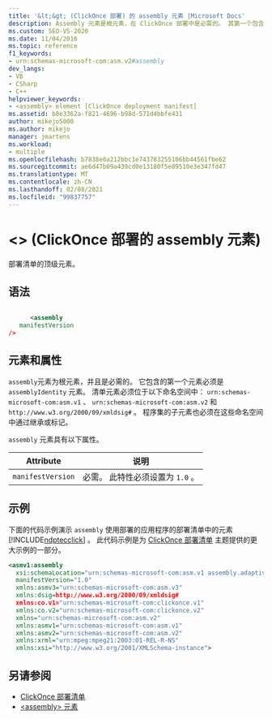 ```yaml
---
title: '&lt;&gt; (ClickOnce 部署) 的 assembly 元素 |Microsoft Docs'
description: Assembly 元素是根元素，在 ClickOnce 部署中是必需的。 其第一个包含的元素必须是 assemblyIdentity 元素。
ms.custom: SEO-VS-2020
ms.date: 11/04/2016
ms.topic: reference
f1_keywords:
- urn:schemas-microsoft-com:asm.v2#assembly
dev_langs:
- VB
- CSharp
- C++
helpviewer_keywords:
- <assembly> element [ClickOnce deployment manifest]
ms.assetid: b8e3362a-f821-4696-b98d-571d4bbfe431
author: mikejo5000
ms.author: mikejo
manager: jmartens
ms.workload:
- multiple
ms.openlocfilehash: b7838e0a212bbc1e743783255106bb44561fbe62
ms.sourcegitcommit: ae6d47b09a439cd0e13180f5e89510e3e347fd47
ms.translationtype: MT
ms.contentlocale: zh-CN
ms.lasthandoff: 02/08/2021
ms.locfileid: "99837757"
---
```

# <a name="ltassemblygt-element-clickonce-deployment"></a>&lt;&gt; (ClickOnce 部署的 assembly 元素) 
部署清单的顶级元素。

## <a name="syntax"></a>语法

```xml

      <assembly  
   manifestVersion
/>
```

## <a name="elements-and-attributes"></a>元素和属性
 `assembly`元素为根元素，并且是必需的。 它包含的第一个元素必须是 `assemblyIdentity` 元素。 清单元素必须位于以下命名空间中： `urn:schemas-microsoft-com:asm.v1` 、 `urn:schemas-microsoft-com:asm.v2` 和 `http://www.w3.org/2000/09/xmldsig#` 。 程序集的子元素也必须在这些命名空间中通过继承或标记。

 `assembly` 元素具有以下属性。

|Attribute|说明|
|---------------|-----------------|
|`manifestVersion`|必需。 此特性必须设置为 `1.0` 。|

## <a name="example"></a>示例
 下面的代码示例演示 `assembly` 使用部署的应用程序的部署清单中的元素 [!INCLUDE[ndptecclick](../deployment/includes/ndptecclick_md.md)] 。 此代码示例是为 [ClickOnce 部署清单](../deployment/clickonce-deployment-manifest.md) 主题提供的更大示例的一部分。

```xml
<asmv1:assembly
  xsi:schemaLocation="urn:schemas-microsoft-com:asm.v1 assembly.adaptive.xsd"
  manifestVersion="1.0"
  xmlns:asmv3="urn:schemas-microsoft-com:asm.v3"
  xmlns:dsig=http://www.w3.org/2000/09/xmldsig#
  xmlns:co.v1="urn:schemas-microsoft-com:clickonce.v1"
  xmlns:co.v2="urn:schemas-microsoft-com:clickonce.v2"
  xmlns="urn:schemas-microsoft-com:asm.v2"
  xmlns:asmv1="urn:schemas-microsoft-com:asm.v1"
  xmlns:asmv2="urn:schemas-microsoft-com:asm.v2"
  xmlns:xrml="urn:mpeg:mpeg21:2003:01-REL-R-NS"
  xmlns:xsi="http://www.w3.org/2001/XMLSchema-instance">
```

## <a name="see-also"></a>另请参阅
- [ClickOnce 部署清单](../deployment/clickonce-deployment-manifest.md)
- [\<assembly> 元素](../deployment/assembly-element-clickonce-application.md)